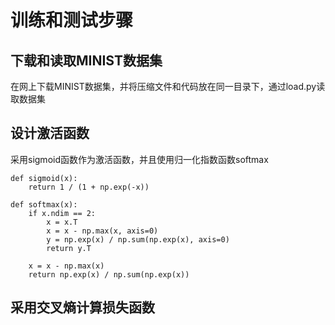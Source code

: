 # 训练和测试步骤
## 下载和读取MINIST数据集
在网上下载MINIST数据集，并将压缩文件和代码放在同一目录下，通过load.py读取数据集
## 设计激活函数
采用sigmoid函数作为激活函数，并且使用归一化指数函数softmax
```
def sigmoid(x):
    return 1 / (1 + np.exp(-x))

def softmax(x):
    if x.ndim == 2:
        x = x.T
        x = x - np.max(x, axis=0)
        y = np.exp(x) / np.sum(np.exp(x), axis=0)
        return y.T

    x = x - np.max(x)
    return np.exp(x) / np.sum(np.exp(x))
```
## 采用交叉熵计算损失函数
